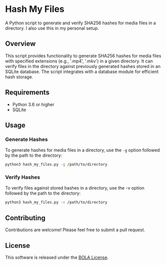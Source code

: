 # Hash My Files

A Python script to generate and verify SHA256 hashes for media files in a directory.
I also use this in my personal setup.

## Overview

This script provides functionality to generate SHA256 hashes for media files with specified extensions (e.g., '.mp4', '.mkv') in a given directory. It can verify files in the directory against previously generated hashes stored in an SQLite database. The script integrates with a database module for efficient hash storage.

## Requirements

- Python 3.6 or higher
- SQLite

## Usage

### Generate Hashes

To generate hashes for media files in a directory, use the `-g` option followed by the path to the directory:

```bash
python3 hash_my_files.py -g /path/to/directory
```

### Verify Hashes

To verify files against stored hashes in a directory, use the -v option followed by the path to the directory:

```bash
python3 hash_my_files.py -v /path/to/directory
```

## Contributing

Contributions are welcome! Please feel free to submit a pull request.

## License

This software is released under the [BOLA License](LICENSE).
